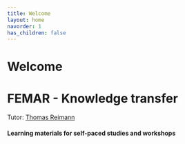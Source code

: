 ```yaml
---
title: Welcome
layout: home
navorder: 1
has_children: false
---
```


# Welcome

# FEMAR - Knowledge transfer

Tutor: [Thomas Reimann](javascript:;) 


#### Learning materials for self-paced studies and workshops
